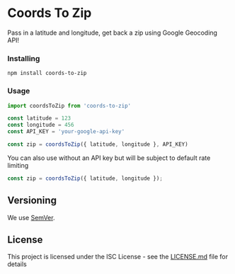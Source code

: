 # Coords To Zip

Pass in a latitude and longitude, get back a zip using Google Geocoding API!

### Installing

`npm install coords-to-zip`


### Usage
```javascript
import coordsToZip from 'coords-to-zip'

const latitude = 123
const longitude = 456
const API_KEY = 'your-google-api-key'

const zip = coordsToZip({ latitude, longitude }, API_KEY)
```
You can also use without an API key but will be subject to default rate limiting
```javascript
const zip = coordsToZip({ latitude, longitude });
```

## Versioning

We use [SemVer](http://semver.org/). 

## License

This project is licensed under the ISC License - see the [LICENSE.md](LICENSE.md) file for details

